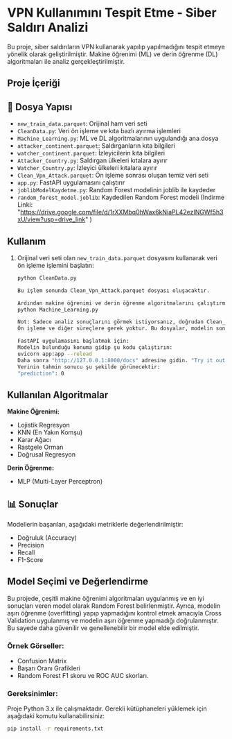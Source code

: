 # VPN Kullanımını Tespit Etme - Siber Saldırı Analizi

Bu proje, siber saldırıların VPN kullanarak yapılıp yapılmadığını tespit etmeye yönelik olarak geliştirilmiştir. Makine öğrenimi (ML) ve derin öğrenme (DL) algoritmaları ile analiz gerçekleştirilmiştir.

## Proje İçeriği

## 📁 Dosya Yapısı

- `new_train_data.parquet`: Orijinal ham veri seti
- `CleanData.py`: Veri ön işleme ve kıta bazlı ayırma işlemleri
- `Machine_Learning.py`: ML ve DL algoritmalarının uygulandığı ana dosya
- `attacker_continent.parquet`: Saldırganların kıta bilgileri
- `watcher_continent.parquet`: İzleyicilerin kıta bilgileri
- `Attacker_Country.py`: Saldırgan ülkeleri kıtalara ayırır
- `Watcher_Country.py`: İzleyici ülkeleri kıtalara ayırır
- `Clean_Vpn_Attack.parquet`: Ön işleme sonrası oluşan temiz veri seti
- `app.py`: FastAPI uygulamasını çalıştırır
- `joblibModelKaydetme.py`: Random Forest modelinin joblib ile kaydeder
- `random_forest_model.joblib`: Kaydedilen Random Forest modeli (İndirme Linki: "https://drive.google.com/file/d/1rXXMbq0hWax6kNiaPL42ezINGWf5h3xU/view?usp=drive_link" ) 

## Kullanım
1. Orijinal veri seti olan `new_train_data.parquet` dosyasını kullanarak veri ön işleme işlemini başlatın:
   ```bash
   python CleanData.py

   Bu işlem sonunda Clean_Vpn_Attack.parquet dosyası oluşacaktır.

   Ardından makine öğrenimi ve derin öğrenme algoritmalarını çalıştırmak için:
   python Machine_Learning.py

   Not: Sadece analiz sonuçlarını görmek istiyorsanız, doğrudan Clean_Vpn_Attack.parquet ve Machine_Learning.py dosyalarını kullanabilirsiniz.
   Ön işleme ve diğer süreçlere gerek yoktur. Bu dosyalar, modelin sonuçlarına doğrudan erişim sağlar.

   FastAPI uygulamasını başlatmak için:
   Modelin bulunduğu konuma gidip şu kodu çalıştırın:
   uvicorn app:app --reload
   Daha sonra "http://127.0.0.1:8000/docs" adresine gidin. "Try it out" butonuna basıp örnek veriler girerek tahmin sonuçlarını kontrol edebilirsiniz.
   Verinin tahmin sonucu şu şekilde görünecektir:
   "prediction": 0
   
## Kullanılan Algoritmalar

**Makine Öğrenimi:**
- Lojistik Regresyon
- KNN (En Yakın Komşu)
- Karar Ağacı
- Rastgele Orman
- Doğrusal Regresyon

**Derin Öğrenme:**
- MLP (Multi-Layer Perceptron)

## 📊 Sonuçlar

Modellerin başarıları, aşağıdaki metriklerle değerlendirilmiştir:
- Doğruluk (Accuracy)
- Precision
- Recall
- F1-Score

## Model Seçimi ve Değerlendirme
Bu projede, çeşitli makine öğrenimi algoritmaları uygulanmış ve en iyi sonuçları veren model olarak Random Forest belirlenmiştir. Ayrıca, modelin aşırı öğrenme (overfitting) yapıp yapmadığını kontrol etmek amacıyla Cross Validation uygulanmış ve modelin aşırı öğrenme yapmadığı doğrulanmıştır. Bu sayede daha güvenilir ve genellenebilir bir model elde edilmiştir.

### Örnek Görseller:
- Confusion Matrix
- Başarı Oranı Grafikleri
- Random Forest F1 skoru ve ROC AUC skorları.
  
### Gereksinimler:
Proje Python 3.x ile çalışmaktadır. Gerekli kütüphaneleri yüklemek için aşağıdaki komutu kullanabilirsiniz:

```bash
pip install -r requirements.txt
